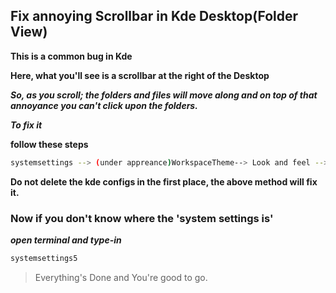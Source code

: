 ## Fix annoying Scrollbar in Kde Desktop(Folder View)

**This is a common bug in Kde**

**Here, what you'll see is a scrollbar at the right of the Desktop**

***So, as you scroll; the folders and files will move along and on top of that annoyance you can't click upon the folders.***

***To fix it***

 **follow these steps**
 
```bash
systemsettings --> (under appreance)WorkspaceTheme--> Look and feel --> Check the 'use Desktop laytout from theme' and hit apply'
```

**Do not delete the kde configs in the first place, the above method will fix it.**

### Now if you don't know where the 'system settings is'

***open terminal and type-in***

```bash
systemsettings5
```

>Everything's Done and You're good to go.
